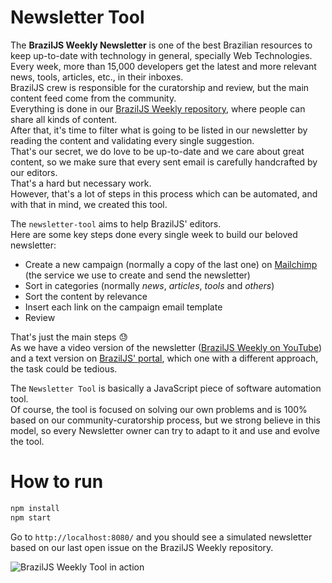 # Newsletter Tool
The __BrazilJS Weekly Newsletter__ is one of the best Brazilian resources to keep up-to-date with technology in general, specially Web Technologies.  
Every week, more than 15,000 developers get the latest and more relevant news, tools, articles, etc., in their inboxes.  
BrazilJS crew is responsible for the curatorship and review, but the main content feed come from the community.  
Everything is done in our [BrazilJS Weekly repository](https://github.com/braziljs/weekly), where people can share all kinds of content.  
After that, it's time to filter what is going to be listed in our newsletter by reading the content and validating every single suggestion.  
That's our secret, we do love to be up-to-date and we care about great content, so we make sure that every sent email is carefully handcrafted by our editors.  
That's a hard but necessary work.  
However, that's a lot of steps in this process which can be automated, and with that in mind, we created this tool.  

The `newsletter-tool` aims to help BrazilJS' editors.  
Here are some key steps done every single week to build our beloved newsletter:

- Create a new campaign (normally a copy of the last one) on [Mailchimp](https://mailchimp.com/) (the service we use to create and send the newsletter)  
- Sort in categories (normally *news*, *articles*, *tools* and *others*)  
- Sort the content by relevance  
- Insert each link on the campaign email template 
- Review

That's just the main steps 😓  
As we have a video version of the newsletter ([BrazilJS Weekly on YouTube](https://www.youtube.com/braziljs)) and a text version on [BrazilJS' portal](https://braziljs.org/), which one with a different approach, the task could be tedious.  

The `Newsletter Tool` is basically a JavaScript piece of software automation tool.  
Of course, the tool is focused on solving our own problems and is 100% based on our community-curatorship process, but we strong believe in this model, so every Newsletter owner can try to adapt to it and use and evolve the tool.

# How to run
```javascript
npm install
npm start
```
Go to `http://localhost:8080/` and you should see a simulated newsletter based on our last open issue on the BrazilJS Weekly repository.  

![BrazilJS Weekly Tool in action](https://i.imgur.com/GpToL45.png)
